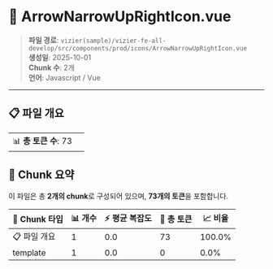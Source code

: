 # 📄 ArrowNarrowUpRightIcon.vue

> **파일 경로**: `vizier(sample)/vizier-fe-all-develop/src/components/prod/icons/ArrowNarrowUpRightIcon.vue`  
> **생성일**: 2025-10-01  
> **Chunk 수**: 2개  
> **언어**: Javascript / Vue
---


## 📋 파일 개요

| | |
|--|--|
| 📊 **총 토큰 수**: 73 |  |






## 🧩 Chunk 요약

이 파일은 총 **2개의 chunk**로 구성되어 있으며, **73개의 토큰**을 포함합니다.

| 🧩 Chunk 타입 | 📊 개수 | ⚡ 평균 복잡도 | 📝 총 토큰 | 📈 비율 |
|---------------|--------|-------------|----------|--------|
| 📋 파일 개요 | 1 | 0.0 | 73 | 100.0% |
| template | 1 | 0.0 | 0 | 0.0% |

